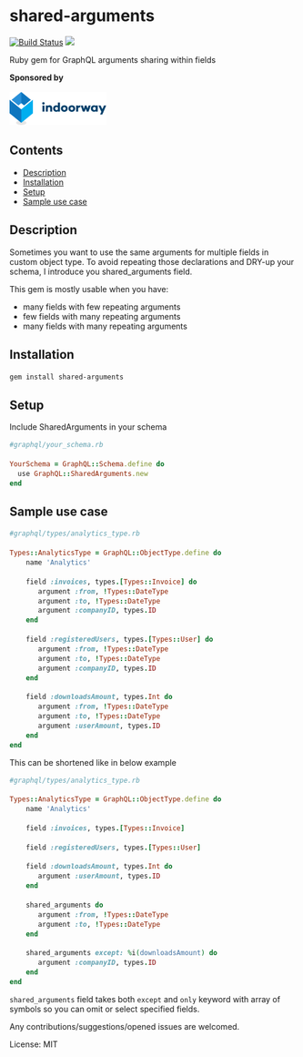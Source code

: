 # shared-arguments

[![Build Status](https://travis-ci.org/hedselu/shared-arguments.svg?branch=master)](https://travis-ci.org/hedselu/shared-arguments)
![](http://ruby-gem-downloads-badge.herokuapp.com/shared-arguments?type=total&metric=true)

Ruby gem for GraphQL arguments sharing within fields

**Sponsored by**
<br>
<br>
<a href="https:///www.indoorway.com/" target="_blank" rel="noopener noreferrer">
  <img src="images/indoorway_logo.png" height="58" width="170" alt="Sponsored by Indoorway" style="max-width:100%;">
</a>

## Contents
<!-- Table of contents generated generated by http://tableofcontent.eu -->
- [Description](#description)
- [Installation](#installation)
- [Setup](#setup)
- [Sample use case](#sample-use-case)

## Description

Sometimes you want to use the same arguments for multiple fields in custom object type.
To avoid repeating those declarations and DRY-up your schema, I introduce you shared_arguments field.

This gem is mostly usable when you have:
 - many fields with few repeating arguments
 - few fields with many repeating arguments
 - many fields with many repeating arguments

## Installation

`gem install shared-arguments`

## Setup

Include SharedArguments in your schema

```ruby
#graphql/your_schema.rb

YourSchema = GraphQL::Schema.define do
  use GraphQL::SharedArguments.new
end
```

## Sample use case

```ruby
#graphql/types/analytics_type.rb

Types::AnalyticsType = GraphQL::ObjectType.define do
    name 'Analytics'
    
    field :invoices, types.[Types::Invoice] do
       argument :from, !Types::DateType
       argument :to, !Types::DateType
       argument :companyID, types.ID
    end
    
    field :registeredUsers, types.[Types::User] do
       argument :from, !Types::DateType
       argument :to, !Types::DateType
       argument :companyID, types.ID
    end
    
    field :downloadsAmount, types.Int do
       argument :from, !Types::DateType
       argument :to, !Types::DateType
       argument :userAmount, types.ID
    end
end
```

This can be shortened like in below example

```ruby
#graphql/types/analytics_type.rb

Types::AnalyticsType = GraphQL::ObjectType.define do
    name 'Analytics'
    
    field :invoices, types.[Types::Invoice]
    
    field :registeredUsers, types.[Types::User]
    
    field :downloadsAmount, types.Int do
       argument :userAmount, types.ID
    end
    
    shared_arguments do
       argument :from, !Types::DateType
       argument :to, !Types::DateType
    end
    
    shared_arguments except: %i(downloadsAmount) do
       argument :companyID, types.ID
    end
end
```

`shared_arguments` field takes both `except` and `only` keyword with array of symbols so you can omit or select specified fields.

Any contributions/suggestions/opened issues are welcomed.

License: MIT
